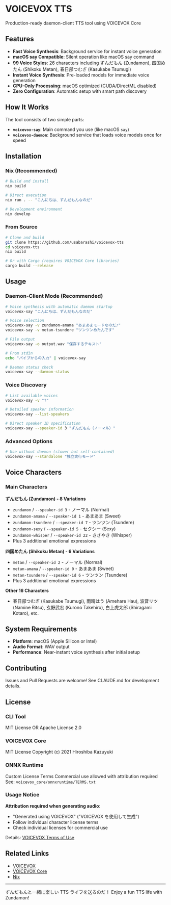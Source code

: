 # VOICEVOX TTS

Production-ready daemon-client TTS tool using VOICEVOX Core

## Features

- **Fast Voice Synthesis**: Background service for instant voice generation
- **macOS say Compatible**: Silent operation like macOS say command
- **99 Voice Styles**: 26 characters including ずんだもん (Zundamon), 四国めたん (Shikoku Metan), 春日部つむぎ (Kasukabe Tsumugi)
- **Instant Voice Synthesis**: Pre-loaded models for immediate voice generation
- **CPU-Only Processing**: macOS optimized (CUDA/DirectML disabled)
- **Zero Configuration**: Automatic setup with smart path discovery

## How It Works

The tool consists of two simple parts:
- **`voicevox-say`**: Main command you use (like macOS `say`)
- **`voicevox-daemon`**: Background service that loads voice models once for speed

## Installation

### Nix (Recommended)

```bash
# Build and install
nix build

# Direct execution
nix run . -- "こんにちは、ずんだもんなのだ"

# Development environment
nix develop
```

### From Source

```bash
# Clone and build
git clone https://github.com/usabarashi/voicevox-tts
cd voicevox-tts
nix build

# Or with Cargo (requires VOICEVOX Core libraries)
cargo build --release
```

## Usage

### Daemon-Client Mode (Recommended)

```bash
# Voice synthesis with automatic daemon startup
voicevox-say "こんにちは、ずんだもんなのだ"

# Voice selection
voicevox-say -v zundamon-amama "あまあまモードなのだ♪"
voicevox-say -v metan-tsundere "ツンツンめたんです"

# File output
voicevox-say -o output.wav "保存するテキスト"

# From stdin
echo "パイプからの入力" | voicevox-say

# Daemon status check
voicevox-say --daemon-status
```

### Voice Discovery

```bash
# List available voices
voicevox-say -v "?"

# Detailed speaker information
voicevox-say --list-speakers

# Direct speaker ID specification
voicevox-say --speaker-id 3 "ずんだもん（ノーマル）"
```

### Advanced Options

```bash
# Use without daemon (slower but self-contained)
voicevox-say --standalone "独立実行モード"
```

## Voice Characters

### Main Characters

**ずんだもん (Zundamon) - 8 Variations**
- `zundamon` / `--speaker-id 3` - ノーマル (Normal)
- `zundamon-amama` / `--speaker-id 1` - あまあま (Sweet)
- `zundamon-tsundere` / `--speaker-id 7` - ツンツン (Tsundere)
- `zundamon-sexy` / `--speaker-id 5` - セクシー (Sexy)
- `zundamon-whisper` / `--speaker-id 22` - ささやき (Whisper)
- Plus 3 additional emotional expressions

**四国めたん (Shikoku Metan) - 6 Variations**
- `metan` / `--speaker-id 2` - ノーマル (Normal)
- `metan-amama` / `--speaker-id 0` - あまあま (Sweet)
- `metan-tsundere` / `--speaker-id 6` - ツンツン (Tsundere)
- Plus 3 additional emotional expressions

**Other 16 Characters**
- 春日部つむぎ (Kasukabe Tsumugi), 雨晴はう (Amehare Hau), 波音リツ (Namine Ritsu), 玄野武宏 (Kurono Takehiro), 白上虎太郎 (Shiragami Kotaro), etc.

## System Requirements

- **Platform**: macOS (Apple Silicon or Intel)
- **Audio Format**: WAV output
- **Performance**: Near-instant voice synthesis after initial setup

## Contributing

Issues and Pull Requests are welcome! See CLAUDE.md for development details.

## License

### CLI Tool

MIT License OR Apache License 2.0

### VOICEVOX Core

MIT License
Copyright (c) 2021 Hiroshiba Kazuyuki

### ONNX Runtime

Custom License Terms
Commercial use allowed with attribution required
See: `voicevox_core/onnxruntime/TERMS.txt`

### Usage Notice

**Attribution required when generating audio**:
- "Generated using VOICEVOX" ("VOICEVOX を使用して生成")
- Follow individual character license terms
- Check individual licenses for commercial use

Details: [VOICEVOX Terms of Use](https://voicevox.hiroshiba.jp/term)

## Related Links

- [VOICEVOX](https://voicevox.hiroshiba.jp/)
- [VOICEVOX Core](https://github.com/VOICEVOX/voicevox_core)
- [Nix](https://nixos.org/)

---

ずんだもんと一緒に楽しい TTS ライフを送るのだ！
Enjoy a fun TTS life with Zundamon!
